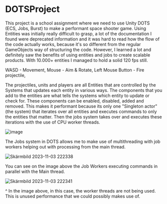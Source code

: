 # DOTSProject

This project is a school assignment where we need to use Unity DOTS (ECS, Jobs, Burst) to make a performant space shooter game. Using Entities was initially really difficult to grasp, a lot of the documentation I found were deprecated information and it was hard to read how the flow of the code actually works, because it's so different from the regular GameObjects way of structuring the code. However, I learned a lot and definitely saw the benefits of using entities and jobs to create scalable products. With 10.000+ entities I managed to hold a solid 120 fps still.

WASD - Movement,
Mouse - Aim & Rotate,
Left Mouse Button - Fire projectile,

The projectiles, units and players are all Entities that are controlled by the Systems that updates each entity in various ways. 
The components that you add to the entities are what tells the systems which entity to update or check for. These components can be enabled, disabled, added and removed. This makes it performant because its only one "Singleton actor" (the system) that iterates over all entities and executes commands to only the entities that matter. Then the jobs system takes over and executes these iterations with the use of CPU worker threads.

![image](https://imgur.com/a/VlhqR55.png)

The Jobs system in DOTS allows me to make use of multithreading with job workers helping out with processing from the main thread.

![Skärmbild 2023-11-03 222338](https://github.com/Jellopys/DOTSProject/assets/61058386/7a0b4c51-4bc6-496d-8d71-e8ca5e031e4e)

You can see on the image above the Job Workers executing commands in parallel with the Main thread.

![Skärmbild 2023-11-03 222341](https://github.com/Jellopys/DOTSProject/assets/61058386/09828df0-dcb5-46d7-99cf-75b64cd5a396)

^ In the image above, in this case, the worker threads are not being used. This is unused performance that we could possibly makes use of.
